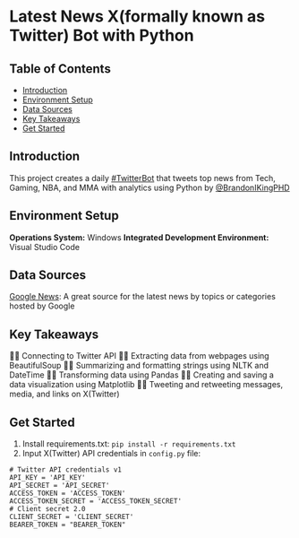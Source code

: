 # Latest News X(formally known as Twitter) Bot with Python

## Table of Contents
- [Introduction](https://github.com/bking2415/Top_News_Twitter_Bot/tree/main#introduction)
- [Environment Setup](https://github.com/bking2415/Top_News_Twitter_Bot/tree/main#environment-setup)
- [Data Sources](https://github.com/bking2415/Top_News_Twitter_Bot/tree/main#data-sources)
- [Key Takeaways](https://github.com/bking2415/Top_News_Twitter_Bot/tree/main#key-takeaways)
- [Get Started](https://github.com/bking2415/Top_News_Twitter_Bot/tree/main#get-started)

## Introduction
This project creates a daily [#TwitterBot](https://twitter.com/TopNewsWithData) that tweets top news from Tech, Gaming, NBA, and MMA with analytics using Python by 
[@BrandonIKingPHD](https://twitter.com/BrandonIKingPHD)

## Environment Setup
**Operations System:** Windows
**Integrated Development Environment:** Visual Studio Code

## Data Sources
[Google News](https://news.google.com/): A great source for the latest news by topics or categories hosted by Google

## Key Takeaways
✍🏽 Connecting to Twitter API
✍🏽 Extracting data from webpages using BeautifulSoup
✍🏽 Summarizing and formatting strings using NLTK and DateTime
✍🏽 Transforming data using Pandas
✍🏽 Creating and saving a data visualization using Matplotlib
✍🏽 Tweeting and retweeting messages, media, and links on X(Twitter)

## Get Started
1. Install requirements.txt:
`pip install -r requirements.txt`
2. Input X(Twitter) API credentials in `config.py` file:
```
# Twitter API credentials v1
API_KEY = 'API_KEY'
API_SECRET = 'API_SECRET'
ACCESS_TOKEN = 'ACCESS_TOKEN'
ACCESS_TOKEN_SECRET = 'ACCESS_TOKEN_SECRET'
# Client secret 2.0
CLIENT_SECRET = 'CLIENT_SECRET'
BEARER_TOKEN = "BEARER_TOKEN"
```
